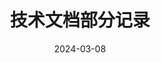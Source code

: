 ---
title: "技术文档部分记录"
date: 2024-03-08
description: "制定路由表与数据库"
type: "post"
tags: ["blog", "go项目"]
---